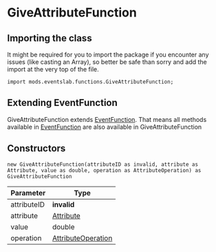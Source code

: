 # GiveAttributeFunction

## Importing the class

It might be required for you to import the package if you encounter any issues (like casting an Array), so better be safe than sorry and add the import at the very top of the file.
```zenscript
import mods.eventslab.functions.GiveAttributeFunction;
```


## Extending EventFunction

GiveAttributeFunction extends [EventFunction](/mods/eventslab/functions/EventFunction). That means all methods available in [EventFunction](/mods/eventslab/functions/EventFunction) are also available in GiveAttributeFunction

## Constructors


```zenscript
new GiveAttributeFunction(attributeID as invalid, attribute as Attribute, value as double, operation as AttributeOperation) as GiveAttributeFunction
```
|  Parameter  |                                  Type                                  |
|-------------|------------------------------------------------------------------------|
| attributeID | **invalid**                                                            |
| attribute   | [Attribute](/vanilla/api/entity/attribute/Attribute)                   |
| value       | double                                                                 |
| operation   | [AttributeOperation](/vanilla/api/entity/attribute/AttributeOperation) |



